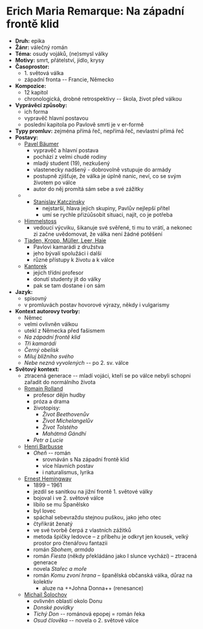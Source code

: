 # Erich Maria Remarque: Na západní frontě klid

- __Druh:__ epika
- __Žánr:__ válečný román
- __Téma:__ osudy vojáků, (ne)smysl války
- __Motivy:__ smrt, přátelství, jídlo, krysy
- __Časoprostor:__
	- 1\. světová válka
	- západní fronta -- Francie, Německo
- __Kompozice:__
	- 12 kapitol
	- chronologická, drobné retrospektivy -- škola, život před válkou
- __Vyprávěcí způsoby:__ 
	- ich forma
	- vypravěč hlavní postavou
	- poslední kapitola po Pavlově smrti je v er-formě
- __Typy promluv:__ zejména přímá řeč, nepřímá řeč, nevlastní přímá řeč
- __Postavy:__
    - <u>Pavel Bäumer</u>
        - vypravěč a hlavní postava
        - pochází z velmi chudé rodiny
        - mladý student (19), nezkušený
        - vlastenecky nadšený - dobrovolně vstupuje do armády
        - postupně zjišťuje, že válka je úplně nanic, neví, co se svým životem po válce
        - autor do něj promítá sám sebe a své zážitky
    - + <u>Stanislav Katczinsky</u>
        - nejstarší, hlava jejich skupiny, Pavlův nejlepší přítel
        - umí se rychle přizúůsobit situaci, najít, co je potřeba
    - <u>Himmelstoss</u>
        - vedoucí výcviku, šikanuje své svěřené, ti mu to vrátí, a nekonec zi začne uvědomovat, že válka není žádné potěšení
    - <u>Tjaden, Kropp, Müller, Leer, Haie</u> 
        - Pavlovi kamarádi z družstva
        - jeho bývalí spolužáci i další
        - různé přístupy k životu a k válce
    - <u>Kantorek</u>
        - jejich třídní profesor
        - donutí studenty jít do války
        - pak se tam dostane i on sám
- __Jazyk:__
	- spisovný
	- v promluvách postav hovorové výrazy, někdy i vulgarismy
- __Kontext autorovy tvorby:__
	- Němec
	- velmi ovlivněn válkou
	- utekl z Německa před fašismem
	- _Na západní frontě klid_
	- _Tři kamarádi_
	- _Černý obelisk_
	- _Miluj bližního svého_
	- _Nebe nezná vyvolených_ -- po 2. sv. válce
- __Světový kontext:__
	- ztracená generace -- mladí vojáci, kteří se po válce nebyli schopni zařadit do normálního života
	- <u>Romain Rolland</u>
        - profesor dějin hudby
        - próza a drama
        - životopisy:
            - _Život Beethovenův_
            - _Život Michelangelův_
            - _Život Tolstého_
            - _Mahátmá Gándhí_
        - _Petr a Lucie_
    - <u>Henri Barbusse</u>
        - _Oheň_ -- román
            - srovnáván s Na západní frontě klid
            - více hlavních postav
            - i naturalismus, lyrika
    - <u>Ernest Hemingway</u>
        - 1899 – 1961
        - jezdil se sanitkou na jižní frontě 1. světové války
        - bojoval i ve 2. světové válce
        - líbilo se mu Španělsko
        - byl lovec
        - spáchal sebevraždu stejnou puškou, jako jeho otec
        - čtyřikrát ženatý
        - ve své tvorbě čerpá z vlastních zážitků
        - metoda špičky ledovce – z příbehu je odkryt jen kousek, velký prostor pro čtenářovu fantazii
        - román _Sbohem, armádo_
        - román _Fiesta_ (někdy překládáno jako I slunce vychází) – ztracená generace
        - novela _Stařec a moře_
        - román _Komu zvoní hrana_ – španělská občanská válka, důraz na kolektiv
            - aluze na ++Johna Donna++ (renesance)
    - <u>Michail Šolochov</u>
        - ovlivněn oblastí okolo Donu
        - _Donské povídky_
        - _Tichý Don_ -- románová epopej = román řeka
        - _Osud člověka_ -- novela o 2. světové válce